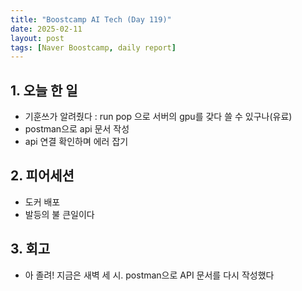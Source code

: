 ```yaml
---
title: "Boostcamp AI Tech (Day 119)"
date: 2025-02-11
layout: post
tags: [Naver Boostcamp, daily report]
---
```

## 1. 오늘 한 일
- 기훈쓰가 알려줬다 : run pop 으로 서버의 gpu를 갖다 쓸 수 있구나(유료)
- postman으로 api 문서 작성
- api 연결 확인하며 에러 잡기

## 2. 피어세션
- 도커 배포
- 발등의 불 큰일이다 

## 3. 회고
- 아 졸려! 지금은 새벽 세 시. postman으로 API 문서를 다시 작성했다